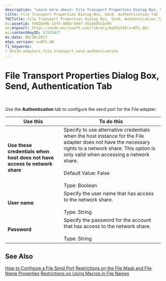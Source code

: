 ```yaml
---
description: "Learn more about: File Transport Properties Dialog Box, Send, Authentication Tab"
title: File Transport Properties Dialog Box, Send, Authentication Tab
TOCTitle: File Transport Properties Dialog Box, Send, Authentication Tab
ms:assetid: f492b49b-13f5-480d-b497-451d69531e98
ms:mtpsurl: https://msdn.microsoft.com/library/Aa561938(v=BTS.80)
ms:contentKeyID: 51533417
ms.date: 08/30/2017
mtps_version: v=BTS.80
f1_keywords:
- bts10.adaptors.file.transport.send.authentication
---
```


# File Transport Properties Dialog Box, Send, Authentication Tab

 

Use the **Authentication** tab to configure the send port for the File adapter.

<table>
<thead>
<tr class="header">
<th>Use this</th>
<th>To do this</th>
</tr>
</thead>
<tbody>
<tr class="odd">
<td><strong>Use these credentials when host does not have access to network share</strong></td>
<td>Specify to use alternative credentials when the host instance for the File adapter does not have the necessary rights to a network share. This option is only valid when accessing a network share.<br />
<br />
Default Value: False<br />
<br />
Type: Boolean</td>
</tr>
<tr class="even">
<td><strong>User name</strong></td>
<td>Specify the user name that has access to the network share.<br />
<br />
Type: String</td>
</tr>
<tr class="odd">
<td><strong>Password</strong></td>
<td>Specify the password for the account that has access to the network share.<br />
<br />
Type: String</td>
</tr>
</tbody>
</table>


## See Also

[How to Configure a File Send Port](https://msdn.microsoft.com/library/aa578662\(v=bts.80\))  
[Restrictions on the File Mask and File Name Properties](https://msdn.microsoft.com/library/aa578688\(v=bts.80\))  
[Restrictions on Using Macros in File Names](https://msdn.microsoft.com/library/aa578022\(v=bts.80\))

